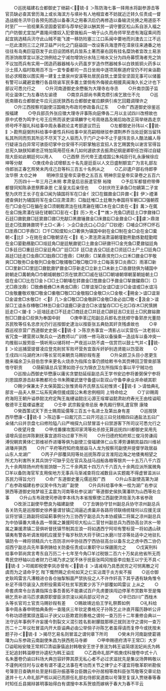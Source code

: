<!-- { "loadSidebar": true } -->
　　○巡抚福建右佥都御史丁继嗣＜锍-釒＞陈防海七事一择用水将副参游击等官员缺必查其曾历海上或长海滨方与填补有人地相宜者不妨就近迁转久任责成一督造战舰冬汛毕日各预先团造以备春汛之用春汛后仍再修造以备输流兑换之用道臣不时至厂一一验视果系坚固委官即与荐举纪录以酬其劳一调守要区松山系自浙入福之门户防御尤宜加严嘉隆间倭奴入犯曾拨船兵一哨于山久而舟师罕至虑有海寇乘间而起宜挑选精兵汛守此山贼不能飞渡一移防险塞三江口系闽中要地而刘澳去三江不远一厄此澳则三江之捍卫益严兴化之门庭益固一改设客兵海澄界在漳泉往来通番之地往往有岛夷巨寇窃发于此旧设团练机兵皆系土著而豪右因有挂名糜饷者宜改土易浙而浙饷故厚宜以浙之饷例给之宁减勿增饷分水陆三哨水又分为四舟募惯海者充之饷不议加而兵有实用一团造药器器械与火药虽岁岁造作然器械多以白铁抵铜火药多以沙土搭入临时取用百不当一宜专委都司一员日坐局中逐项简察道府官仍不时亲诣勘验必求精致以图实用一建复土堡泉州安溪等处居民自筑土堡营垒坚固无事可以储蓄有警可以藏避宜檄行各县晓谕军民多置土堡倘有外侮彼此相援真闽海久长之计也下部议可悉允行之
　　○升河南道御史余懋衡为大理寺右寺丞
　　○升南京国子监司业温体仁为左春坊左谕德
　　○南京兵部尚书黄克缵引疾乞致仕不允
　　○巡抚南赣右佥都御史牛应元巡抚狭西右佥都御史崔应麒俱引疾乞回籍调理许之
　　○升江西按察司副使汪国楠为布政司参政备兵辽东　　○命广西道御史徐鉴巡按福建
　　○夺兵部员外张应徵大理寺评事陈向庭俸各二月以主试四川改榜故也原中式卷为鸣字七号王应熊而该吏误填麟字七号周继昌及揭后始改正简举继昌走京师号呼不服礼科给事中周永春疏论主考部遂议罚云
　　○左都御史孙玮以＜锍-釒＞勘熊庭弼刑科给事中姜性兵科给事中吴亮嗣相继驳参谓荆养乔当处廷弼当留玮私其所同而剪其所忌不尽天下之人驱而入于门户之中不止于是玮言杀人酷法媚人辱行疑诬当白异常可骇臣叨掌中台安得不问职掌触忌宜招人言乞赐罢免以谢言官得旨总宪久缺朕知卿忠正特加简用莅任未几如何遽欲求去振肃纪纲是卿职任岂得过自疑阻大臣如此朝廷何以用人
　　○己酉祭  历代帝王遣成国公朱纯臣行礼永康候徐应坤等分献
　　○庚戌命会试增额五十名先是廷臣以人文日盛制额宜广为言礼部左侍郎翁正春乞照癸未丙戌己丑等科三百五十名例从之
　　○乙卯遣户部右侍郎李汝华祭  太仓之神
　　明神宗显皇帝实录卷之五百五
明神宗显皇帝实录卷之五百六
　　万历四十一年三月己未朔  孝肃皇后忌辰遣官祭  裕陵
　　○予后军都督府带俸都督同知陈承恩祭葬承恩  仁圣皇太后亲侄也
　　○封庆符王承鱼□勿嫡第二子宣壑为庆符王长子在金□闻为镇国将军在□金亻汶□在錣鼐金□异鼐＜釒伊＞禋濝禋查俱封为辅国将军在金□庄肃漳肃氵□脂廷堆□土廷壣为奉国将军朝□□强朝茬在门□金在□在鑡在金□须朝黚肃泷在线肃瀜在镯□木在金□卖在＜釒冓＞在銸在金□施肃濭在铴在铑朝□□彭在＜釒历＞充＜艹燋＞充鱼□虒廷土□孛鼐锋□石廷□鼐鈗鼐□廷窦鼐□鼐□充猒□黑鼐锤鼐金□床鼐髟□金鼐金□＜豦＞鼎潋廷走□弦鼐铸鼐锷干土□＜满-氵＞企□金氏口心□企厂□钦禋氵□哺企□怀□怀石□厓鼎□□芋鼎□氵□千□知煠知火□著俱为镇国中尉在金□制在金□会在金□槖朝＜比阝＞在鈋在金□敬朝坚在＜釒毛＞肃渲肃湍肃渵朝墐勤熊勤炼勤駤勤眰在金□晏勤鴈勤□□烓廷角□是廷觥鼐铌□土鼐金□研鼐幵□金充鱼□畟鼐镒廷角□多廷日□重廷日□呈廷角□广廷□□阝廷□走吉殳□廷走□资廷□土尸土□廷角□鬲廷□廷走□虫鼎□□戠鼎□□壹鼎氵□畎鼎氵□某鼎渳充□火口禾□鼐金□芋敬爽□□敬弥□金敬列□金敬□敬镯敬□敬□敬□华土□每英享□炎鼎□氵雨革□新□□里新□□里廷□鼐鈗鼐铲鼐金□莎新走□立新土□未新土□沓鼐铙俱为辅国中尉朝走□冓朝角□巾朝城朝敖□页在镔肃□□戚在铦□□朝埴朝墎朝茎朝娃朝土□佳在金□□比在□金卜□□土□朝墦在銔鼐金□笟鼐金□予鼐金□挈鼐鑃鼎□氵□尤□鼎汶鼎氵□致彝极彝□木弗虫□鼎氵□屖谊渐□女谊□谊沙□金谊或□水谊冯□虫敬鏖敬欢敬□敬金□絭敬□敬□□金敬殹□金敬□火□金敬＜朔金＞谊□谊渐□金谊舍□水敬□忄＜阝几＞金□敬□□金敬辟□金敬□金必皿□敬＜汲金＞谊尿□工谊永存槫敬□林缶□金□谊鹿□录谊合□水谊鍫存□□乇北□存木□尻慎鎙廷走□＜鍐-釒＞廷堷廷走□不廷走□商廷走□并廷走□辟廷吉□支廷土□尻鼐镕鼐刨□□鼐金□叔俱为奉国中尉
　　○庚申革辽阳副总兵郎名忠抚顺守备郭彦光董勋苏民牧等任名忠彦光仍行巡按御史逮治以按臣张五典劾其奸贪残虐故也
　　○辛酉巡视京营广西道御史史弼＜锍-釒＞陈京务事宜一清影占以实营伍一汰老弱以省冗食一建营房以聚兵众一选教师以广训练一修马政以备操乘一造战车以备冲突一均推毂以报劳臣一慎听用以储将材一严夜巡以防不虞一信赏罚以鼓士气并＜锍-釒＞论巡捕营提督凌应登克削贫军败坏营务宜亟斥奸妒别选贤能以饬营政
　　○壬戌四川马湖府沐川等长官司来朝贡马赐钞叚有差
　　○升朵颜卫头目小思更生脕来福余卫头目伯忽孛来更名火烧赤为指挥佥事仍颁给敕书令其赍捧回卫管束部落恪守职贡
　　○荫蓟镇总兵官萧如勋子仪为锦衣卫左所指挥佥事以平宁贼功也
　　○巡按山西御史毕懋康以庸劣贪婪劾延绥副总兵王学书安边参将姜弼保宁参将刘恩固原游击赵率教都司佥书朱腾擢武堡守备盛以彰双山守备李承业并命禠其职
　　○赐少保兼太子太保英国公张惟贤母齐氏祭五坛初惟贤＜锍-釒＞请恤典礼部言一品夫人祭二坛系宪典但援成国公朱希忠例相同  上特命给之
　　○丁卯赐周府海阳王朝升谥恭懿沈府定陶王胤櫏谥懿庄沁源王珵墀谥懿肃赵府寿光王由桂谥昭敬德平王载瑮谥惠定
　　○壬申  武宗毅皇帝忌辰  奉先殿行祭礼遣官祭  康陵
　　○癸酉策试天下贡士赐周延儒等三百五十名进士及第出身有差
　　○巡按狭西毕懋康＜锍-釒＞陈边事一曰裁冗员二曰开河运三曰兑钱粮四曰通盐法五曰广籴储六曰并京盘七曰修险隘八曰严哨探九曰禁冒滥十曰禁游客下所司议可悉允行之
　　○夜望月食
　　○甲戌番猓攻围邓家湾等处杀掠无算巡抚四川都御史吴用先请增兵惩创并陈剿抚事宜道将功过章下所司
　　○升归德府知府郑三俊冯劳谦阎溥倪朝宾黄体仁郭维祯乔进璠等俱为副使三俊福建体仁山东溥劳谦朝宾益四川维祯进璠并狭西
　　○升广平府等府知府南居益马人龙为按察司副使并提督学政居益山东人龙湖广
　　○丙子户部覆凤阳等处巡抚陈荐议言淮阳边海之地倭夷相望之所尤为利害所关其兵饷宁可缺乎见在官兵及战马战船各粮等银共一十五万八千六百九十余两除扬州府有抵饷银一万二千余两其十四万六千六百九十余两应派所属微角□羊以备防海官军支用俟地方无事兵马渐减查将应减数目从实题裁不得虚冒滥派以苏民力得旨允行
　　○命广东道御史董元儒巡按广西
　　○升山东副使高第为湖广右参政福建右参议吴中伟为湖广副使
　　○升兵科给事中朱一桂为湖广右参议狭西等道御史陆梦祖王孟震为河南等处参议湖广等道御史侯执蒲潘珙为山西等处佥事
　　○升山东布政使司参政李本纬为本省按察使江西副使洪佐圣为本省参政
　　○改浙江副使毕懋良为福建副使　　○丁丑铸协守甘州副总兵协守凉州副总兵各关防先是巡按御史徐养量谓甘镇辽阔逼近虏巢非各路将领联络统辖何以应援无误议将甘镇三路副将炤延蓟事例分为三协西宁副总兵为本协威镇二将属之凉州副总兵为中协镇番大靖永昌一带属之兼援阿坝大松山二营甘州副总兵为西协高台洪水一带属之兼援肃镇二营俱听督抚镇节制其庄浪一将如遇西宁阿坝有警标营一将如遇山硖镇夷有警各听调发相机应援至于每岁秋防大将于硖口水磨川甘凉等处适中之地驻扎镇防令一禆将领精兵六七百防凉州中协驻西宁西协驻高台以备东北之虏中西二协仍炤西宁副总兵先年事例铸给关防委任责成以重职守以保疆圉允之
　　○戊寅刑科给事中郭尚宾言粤东自万历二十七年至今角□羊过税银二百六十万矣此他省所无而粤民空杼轴以应者财力已竭乃求之犹不休乎抚臣张鸣冈按臣李应魁王以宁无不具＜锍-釒＞叩阍即税使李凤亦曾有＜锍-釒＞请减毋乃具悉民穷之可悯离散之可虞而为之请命乎乞  陛下慨然赐之俞纶如天之仁实沾溉于炎方矣不报
　　○巡仓御史耿鸣雷言凡漕粮进仓各仓抽掣斛面严禁执役之人不许作奸高下其乎遇有缺角惟令补足不得尽装没入庶积役需索可杜贫军困累少苏下户部覆如鸣雷议  上从之
　　○命套虏席令台吉袭指挥佥事吾善拓不能袭试百户先虏要挟闯边停革市赏数年至是悔祸乞贡补进马匹求袭原职督臣涂宗浚以闻兵部议可许之
　　○辛巳四川广西栊木头等长官司土官贡马赐钞叚有差　　○赐故靖远伯王学礼祭葬如例
　　○礼科给事中周永春申明恤典条例一查隆庆三年钦定奏格兄子孙陈乞止许直开履历静听公评今称功颂德累牍连篇以子谀父以臣欺君则奏格之谓何一查万历十二年重修会典以一法守远年事例不许妄援今割裂文义混引姓名影射朦胧那移迁就则法守之谓何一查万历二十二年议杜冒滥内开大臣谥典必由公举倘子孙陈乞者虽得请而复停今或抚按未题子孙＜锍-釒＞揭尽乞易名则冒滥之谓何章下所司
　　○癸未升河南副使葛锡璠为山东参政云南副使朱昌为狭西苑马寺卿
　　○甲申赐德府清平王常□氵大岁□谥昭裕安陵王常邦□清谥康僖追封韩敬安王世子景浤为韩王谥简璟浤妃尚氏为韩王妃追封韩温穆世孙逵杞为韩王谥庄
　　○乙酉命礼部严核庚戌科搜卷中式十八名朱墨卷仍谕曰科场大典岂容奸弊其原无私心者不必过求滋扰先是集议场弊韩敬以不谨例闲住时与议者有谓不谨之法事在考功而关节之律宁止不谨宜将敬革职听勘俟号簿至日查确并处至是科臣孙振基等台臣魏云中孙居相等南科臣张笃敬等交章论劾遂并十七人命礼部严核以闻已而原任礼部右侍郎吴道南以号簿至复误入贾继春等春时知任丘县揭辩甚明事始得白有谓搜中本系贺烺而嫁祸于春大为春不平云
